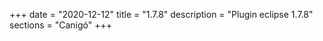 +++
date        = "2020-12-12"
title       = "1.7.8"
description = "Plugin eclipse 1.7.8"
sections    = "Canigó"
+++